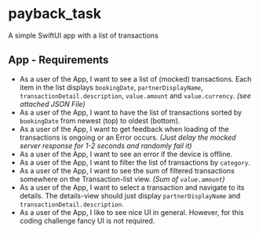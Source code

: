 # payback_task
A simple SwiftUI app with a list of transactions

## App - Requirements
* As a user of the App, I want to see a list of (mocked) transactions. Each item in the list displays `bookingDate`, `partnerDisplayName`, `transactionDetail.description`, `value.amount` and `value.currency`. *(see attached JSON File)*
* As a user of the App, I want to have the list of transactions sorted by `bookingDate` from newest (top) to oldest (bottom).
* As a user of the App, I want to get feedback when loading of the transactions is ongoing or an Error occurs. *(Just delay the mocked server response for 1-2 seconds and randomly fail it)*
* As a user of the App, I want to see an error if the device is offline.
* As a user of the App, I want to filter the list of transactions by `category`.
* As a user of the App, I want to see the sum of filtered transactions somewhere on the Transaction-list view. *(Sum of `value.amount`)*
* As a user of the App, I want to select a transaction and navigate to its details. The details-view should just display `partnerDisplayName` and `transactionDetail.description`.
* As a user of the App, I like to see nice UI in general. However, for this coding challenge fancy UI is not required.